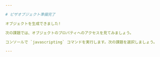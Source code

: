 ```yaml
---

# ピザオブジェクト準備完了

オブジェクトを生成できました!

次の課題では、オブジェクトのプロパティへのアクセスを見てみましょう。

コンソールで `javascripting` コマンドを実行します。次の課題を選択しましょう。

---
```

